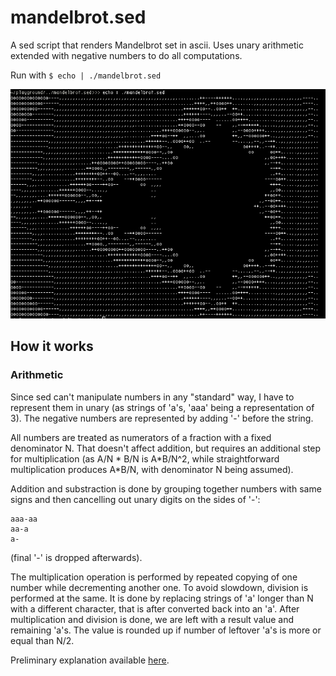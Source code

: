 # mandelbrot.sed

A sed script that renders Mandelbrot set in ascii. Uses unary arithmetic extended with negative numbers to do all computations.

Run with `$ echo | ./mandelbrot.sed`

![](demo.png)

## How it works

### Arithmetic

Since sed can't manipulate numbers in any "standard" way, I have to represent them in unary (as strings of 'a's, 'aaa' being a representation of 3). The negative numbers are represented by adding '-' before the string. 

All numbers are treated as numerators of a fraction with a fixed denominator N. That doesn't affect addition, but requires an additional step for multiplication (as A/N * B/N is A\*B/N\^2, while straightforward multiplication produces A\*B/N, with denominator N being assumed).

Addition and substraction is done by grouping together numbers with same signs and then cancelling out unary digits on the sides of '-':

    aaa-aa
    aa-a
    a-
   
(final '-' is dropped afterwards).

The multiplication operation is performed by repeated copying of one number while decrementing another one. To avoid slowdown, division is performed at the same. It is done by replacing strings of 'a' longer than N with a different character, that is after converted back into an 'a'. After multiplication and division is done, we are left with a result value and remaining 'a's. The value is rounded up if number of leftover 'a's is more or equal than N/2.

Preliminary explanation available [here](https://www.reddit.com/r/commandline/comments/j5uqvp/a_sed_script_that_renders_mandelbrot_set/g7ux5zw/).
